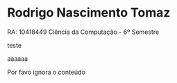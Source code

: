 # Rodrigo Nascimento Tomaz
RA: 10418449
Ciência da Computação - 6º Semestre

teste

aaaaaa

Por favo ignora o conteúdo